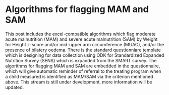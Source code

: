 # Algorithms for flagging MAM and SAM
This post includes the excel-compatible algorithms which flag moderate acute malnutrition (MAM) and severe acute malnutrition (SAM) by Weight for Height z-score and/or mid-upper arm circumference (MUAC), and/or the presence of bilatery oedema. 
There is the standard questionniare template which is designing for data collection using ODK for Standardized Expanded Nutrition Survey (SENS) which is expanded from the SMART survey. The algorithms for flagging MAM and SAM are embedded in the questionnaire, which will give automatic reminder of referral to the treating program when a child measured is identified as MAM/SAM via the criterion mentioned above.
This stream is still under development, more information will be updated. 
